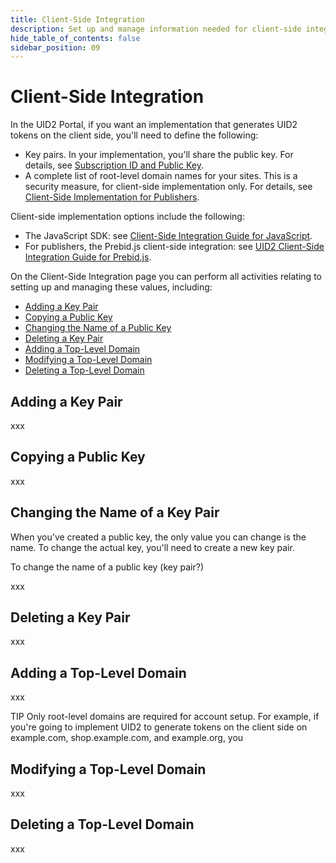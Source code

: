 ```yaml
---
title: Client-Side Integration
description: Set up and manage information needed for client-side integration.
hide_table_of_contents: false
sidebar_position: 09
---
```


# Client-Side Integration

In the UID2 Portal, if you want an implementation that generates UID2 tokens on the client side, you'll need to define the following:

- Key pairs. In your implementation, you'll share the public key.  For details, see [Subscription ID and Public Key](getting-started/gs-credentials.md#subscription-id-and-public-key).
- A complete list of root-level domain names for your sites. This is a security measure, for client-side implementation only. For details, see [Client-Side Implementation for Publishers](../getting-started/gs-account-setup.md#client-side-implementation-for-publishers).

Client-side implementation options include the following:
- The JavaScript SDK: see [Client-Side Integration Guide for JavaScript](../guides/publisher-client-side.md).
- For publishers, the Prebid.js client-side integration: see [UID2 Client-Side Integration Guide for Prebid.js](../guides/integration-prebid-client-side.md).

On the Client-Side Integration page you can perform all activities relating to setting up and managing these values, including:

- [Adding a Key Pair](#adding-a-key-pair)
- [Copying a Public Key](#copying-a-public-key)
- [Changing the Name of a Public Key](#changing-the-name-of-a-key-pair)
- [Deleting a Key Pair](#deleting-a-key-pair)
- [Adding a Top-Level Domain](#adding-a-top-level-domain)
- [Modifying a Top-Level Domain](#modifying-a-top-level-domain)
- [Deleting a Top-Level Domain](#deleting-a-top-level-domain)

## Adding a Key Pair

xxx

## Copying a Public Key

xxx

## Changing the Name of a Key Pair

When you've created a public key, the only value you can change is the name. To change the actual key, you'll need to create a new key pair.

To change the name of a public key (key pair?)

xxx

## Deleting a Key Pair

xxx

## Adding a Top-Level Domain

xxx

TIP
Only root-level domains are required for account setup. For example, if you're going to implement UID2 to generate tokens on the client side on example.com, shop.example.com, and example.org, you 

## Modifying a Top-Level Domain
xxx

## Deleting a Top-Level Domain
xxx
